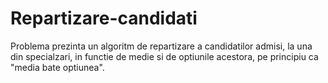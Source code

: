 # Repartizare-candidati
Problema prezinta un algoritm de repartizare a candidatilor admisi, la una din specialzari, in functie de medie si de optiunile acestora, pe principiu ca "media bate optiunea".
